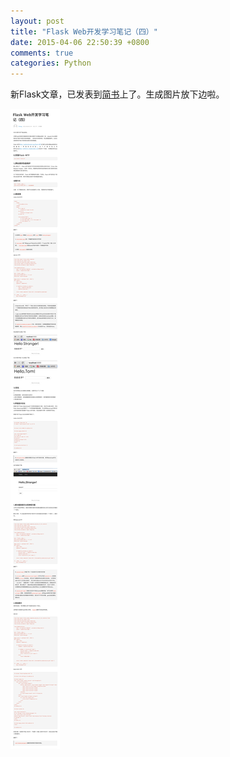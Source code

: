 ```yaml
---
layout: post
title: "Flask Web开发学习笔记（四）"
date: 2015-04-06 22:50:39 +0800
comments: true
categories: Python
---
```


新Flask文章，已发表到[简书](http://www.jianshu.com/p/46fd7e66b7d5)上了。生成图片放下边啦。

![天天向上](/images/flask_web_04/flask_web_04_01.png) 